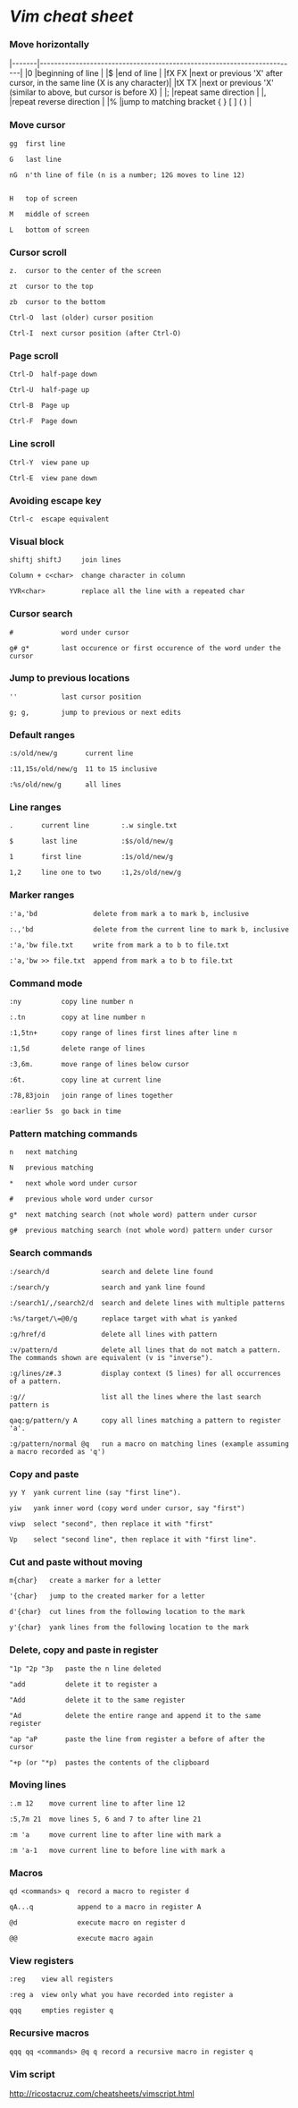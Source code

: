 # *Vim cheat sheet*

### Move horizontally
|-------|------------------------------------------------------------------------|
|0      |beginning of line                                                       |
|$      |end of line                                                             |
|fX FX  |next or previous 'X' after cursor, in the same line (X is any character)|
|tX TX  |next or previous 'X' (similar to above, but cursor is before X)         |
|;      |repeat same direction                                                   |
|,      |repeat reverse direction                                                |
|%      |jump to matching bracket { } [ ] ( )                                    |


### Move cursor

    gg  first line

    G   last line

    nG  n'th line of file (n is a number; 12G moves to line 12)


    H   top of screen

    M   middle of screen

    L   bottom of screen


### Cursor scroll

    z.  cursor to the center of the screen

    zt  cursor to the top

    zb  cursor to the bottom

    Ctrl-O  last (older) cursor position

    Ctrl-I  next cursor position (after Ctrl-O)


### Page scroll

    Ctrl-D  half-page down

    Ctrl-U  half-page up

    Ctrl-B  Page up

    Ctrl-F  Page down


### Line scroll

    Ctrl-Y  view pane up

    Ctrl-E  view pane down


### Avoiding escape key

    Ctrl-c  escape equivalent


### Visual block

    shiftj shiftJ     join lines

    Column + c<char>  change character in column

    YVR<char>         replace all the line with a repeated char

### Cursor search

    #            word under cursor

    g# g*        last occurence or first occurence of the word under the cursor


### Jump to previous locations

    ''           last cursor position

    g; g,        jump to previous or next edits


### Default ranges

    :s/old/new/g       current line

    :11,15s/old/new/g  11 to 15 inclusive

    :%s/old/new/g      all lines


### Line ranges

    .       current line        :.w single.txt

    $       last line           :$s/old/new/g

    1       first line          :1s/old/new/g

    1,2     line one to two     :1,2s/old/new/g


### Marker ranges

    :'a,'bd              delete from mark a to mark b, inclusive

    :.,'bd               delete from the current line to mark b, inclusive

    :'a,'bw file.txt     write from mark a to b to file.txt

    :'a,'bw >> file.txt  append from mark a to b to file.txt


### Command mode

    :ny          copy line number n

    :.tn         copy at line number n

    :1,5tn+      copy range of lines first lines after line n

    :1,5d        delete range of lines

    :3,6m.       move range of lines below cursor

    :6t.         copy line at current line

    :78,83join   join range of lines together

    :earlier 5s  go back in time


### Pattern matching commands

    n   next matching

    N   previous matching

    *   next whole word under cursor

    #   previous whole word under cursor

    g*  next matching search (not whole word) pattern under cursor

    g#  previous matching search (not whole word) pattern under cursor


### Search commands

    :/search/d             search and delete line found

    :/search/y             search and yank line found

    :/search1/,/search2/d  search and delete lines with multiple patterns

    :%s/target/\=@0/g      replace target with what is yanked

    :g/href/d              delete all lines with pattern

    :v/pattern/d           delete all lines that do not match a pattern. The commands shown are equivalent (v is "inverse").

    :g/lines/z#.3          display context (5 lines) for all occurrences of a pattern.

    :g//                   list all the lines where the last search pattern is

    qaq:g/pattern/y A      copy all lines matching a pattern to register 'a'.

    :g/pattern/normal @q   run a macro on matching lines (example assuming a macro recorded as 'q')


### Copy and paste

    yy Y  yank current line (say "first line").

    yiw   yank inner word (copy word under cursor, say "first")

    viwp  select "second", then replace it with "first"

    Vp    select "second line", then replace it with "first line".


### Cut and paste without moving

    m{char}   create a marker for a letter

    '{char}   jump to the created marker for a letter

    d'{char}  cut lines from the following location to the mark

    y'{char}  yank lines from the following location to the mark


### Delete, copy and paste in register

    "1p "2p "3p   paste the n line deleted

    "add          delete it to register a

    "Add          delete it to the same register

    "Ad           delete the entire range and append it to the same register

    "ap "aP       paste the line from register a before of after the cursor

    "+p (or "*p)  pastes the contents of the clipboard


### Moving lines 

    :.m 12    move current line to after line 12

    :5,7m 21  move lines 5, 6 and 7 to after line 21

    :m 'a     move current line to after line with mark a

    :m 'a-1   move current line to before line with mark a


### Macros

    qd <commands> q  record a macro to register d

    qA...q           append to a macro in register A

    @d               execute macro on register d

    @@               execute macro again


### View registers

    :reg    view all registers

    :reg a  view only what you have recorded into register a

    qqq     empties register q


### Recursive macros

    qqq qq <commands> @q q record a recursive macro in register q


### Vim script

http://ricostacruz.com/cheatsheets/vimscript.html
